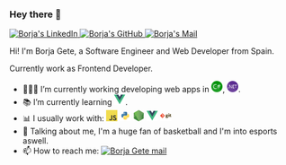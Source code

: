 ### Hey there 👋

<a href="https://www.linkedin.com/in/borjag90/" target="_blank">
  <img alt="Borja's LinkedIn" width="22px" src="https://cdn.jsdelivr.net/npm/simple-icons@v3/icons/linkedin.svg" />
</a>
<a href="https://www.github/BorjaG90/">
  <img alt="Borja's GitHub" width="22px" src="https://cdn.jsdelivr.net/npm/simple-icons@v3/icons/github.svg" />
</a>
<a href="mailto:borjag90dev@gmail.com">
  <img alt="Borja's Mail" width="22px" src="https://cdn.jsdelivr.net/npm/simple-icons@v3/icons/gmail.svg" />
</a> 

<br />

Hi! I'm Borja Gete, a Software Engineer and Web Developer from Spain.

Currently work as Frontend Developer.

- 👷🏽‍♂️ I’m currently working developing web apps in 
<code><img height="20" src="https://raw.githubusercontent.com/github/explore/80688e429a7d4ef2fca1e82350fe8e3517d3494d/topics/csharp/csharp.png"></code>, 
<code><img height="20" src="https://raw.githubusercontent.com/github/explore/80688e429a7d4ef2fca1e82350fe8e3517d3494d/topics/dotnet/dotnet.png"></code>.
- 📚 I’m currently learning 
<code><img height="20" src="https://raw.githubusercontent.com/github/explore/80688e429a7d4ef2fca1e82350fe8e3517d3494d/topics/vue/vue.png"></code>.
- 📊 I usually work with:
<code><img height="20" src="https://raw.githubusercontent.com/github/explore/80688e429a7d4ef2fca1e82350fe8e3517d3494d/topics/javascript/javascript.png"></code>
<code><img height="20" src="https://raw.githubusercontent.com/github/explore/80688e429a7d4ef2fca1e82350fe8e3517d3494d/topics/python/python.png"></code>
<code><img height="20" src="https://raw.githubusercontent.com/github/explore/80688e429a7d4ef2fca1e82350fe8e3517d3494d/topics/nodejs/nodejs.png"></code>
<code><img height="20" src="https://raw.githubusercontent.com/github/explore/80688e429a7d4ef2fca1e82350fe8e3517d3494d/topics/vue/vue.png"></code>
<code><img height="20" src="https://raw.githubusercontent.com/github/explore/80688e429a7d4ef2fca1e82350fe8e3517d3494d/topics/git/git.png"></code>
- 💬 Talking about me, I'm a huge fan of basketball and I'm into esports aswell.
- 📫 How to reach me: <a href="mailto:borjag90dev@gmail.com" alt="Borja Gete mail">
  <img src="https://img.shields.io/badge/borjag90dev@gmail.com-DDDDDD?logo=gmail" title="Go To mail" alt="Borja Gete mail"/>
</a>
